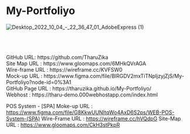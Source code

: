# My-Portfoliyo
![Desktop_2022_10_04_-_22_36_47_01_AdobeExpress (1)](https://user-images.githubusercontent.com/101235785/193883654-256dcefe-867c-455d-9a73-80423ba44b7a.gif)

<br>
<br>
<br>
GitHub URL: https://github.com/TharuZika <br>
Site Map URL : https://www.gloomaps.com/6MHkQVrAGA <br>
Wire-frame URL : https://wireframe.cc/KVFSW0 <br>
Mock-up URL : https://www.figma.com/file/BlRGDV2mxTiTNpljzyjZjS/My-Portfoliyo?node-id=0%3A1 <br>
GitHub Page URL : https://tharuzika.github.io/My-Portfoliyo/ <br>
Webhost : https://tharu-demo.000webhostapp.com/index.html <br>


POS System - [SPA]
Moke-up URL : https://www.figma.com/file/G8KkwUUNItqWo4AxD6S2ps/WEB-POS-System-(SPA)
Wire-Frame URL : https://wireframe.cc/hVQdpG
Site-Map URL : https://www.gloomaps.com/CkH3stPkpR
